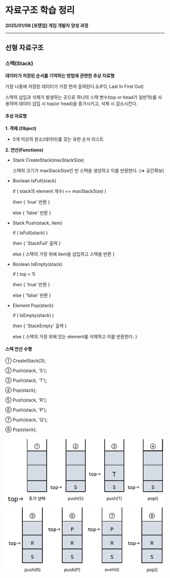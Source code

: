# 자료구조 학습 정리

**2025/01/08 [포텐업] 게임 개발자 양성 과정**

---

## 선형 자료구조

### 스택(Stack)

**데이터가 저장된 순서를 기억하는 방법에 관련한 추상 자료형**

가장 나중에 저장된 데이터가 가장 먼저 출력된다.(LIFO, Last In First Out)

스택의 삽입과 삭제가 발생하는 곳으로 하나의 스택 변수(top or head가 일반적)를 사용하며 데이터 삽입 시 top(or head)을 증가시키고, 삭제 시 감소시킨다.



#### 추상 자료형

**1. 객체 (Object)**

- 0개 이상의 원소(데이터)를 갖는 유한 순서 리스트

**2. 연산(Functions)**

- Stack CreateStack(maxStackSize)

  스택의 크기가 maxStackSize인 빈 스택을 생성하고 이를 반환한다. (⇒ 공간확보)

- Boolean IsFull(stack)

  if ( stack의 element 개수) == maxStackSize) )

  then { 'true' 반환 }

  else { 'false' 반환 }

- Stack Push(stack, item)

  if ( IsFull(stack) )

  then { 'StackFull' 출력 }

  else { 스택의 가장 위에 item을 삽입하고 스택을 반환 }

- Boolean IsEmpty(stack)

  if ( top < 1)

  then { 'true' 반환 }

  else { 'false' 반환 }

- Element Pop(stack)

  if ( IsEmpty(stack) )

  then { 'StackEmpty' 출력 }

  else { 스택의 가장 위에 있는 element를 삭제하고 이를 반환한다. }



#### 스택 연산 수행

① CreateStack(3);

② Push(stack, 'S');

③ Push(stack, 'T');

④ Pop(stack);

⑤ Push(stack, 'R');

⑥ Push(stack, 'P');

⑦ Push(stack, 'Q');

⑧ Pop(stack);

<img src= "https://github.com/KwonJeHan/Study-cpp/blob/main/img/stack1.png">

<img src= "https://github.com/KwonJeHan/Study-cpp/blob/main/img/stack2.png">
